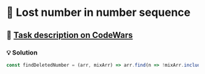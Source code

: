 # 📝 Lost number in number sequence

## 🔗 [Task description on CodeWars](https://www.codewars.com/kata/595aa94353e43a8746000120)

### 💡 Solution

```javascript
const findDeletedNumber = (arr, mixArr) => arr.find(n => !mixArr.includes(n)) || 0;
```
